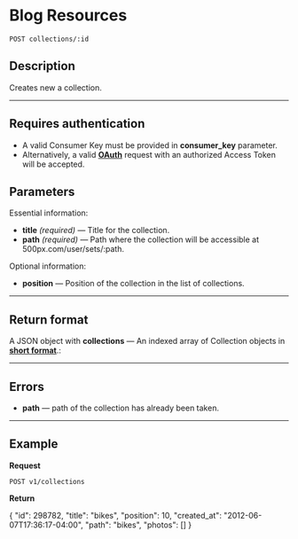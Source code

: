 # Blog Resources

    POST collections/:id

## Description
Creates new a collection.

***

## Requires authentication
* A valid Consumer Key must be provided in **consumer_key** parameter.
* Alternatively, a valid **[OAuth][]** request with an authorized Access Token will be accepted.

## Parameters

Essential information:

- **title** _(required)_ — Title for the collection.
- **path** _(required)_ — Path where the collection will be accessible at 500px.com/user/sets/:path.

Optional information:

- **position** — Position of the collection in the list of collections.

***

## Return format
A JSON object with **collections** — An indexed array of Collection objects in **[short format][]**.:

***

## Errors

- **path** — path of the collection has already been taken.

***

## Example
**Request**

    POST v1/collections

**Return**

{
    "id": 298782,
    "title": "bikes",
    "position": 10,
    "created_at": "2012-06-07T17:36:17-04:00",
    "path": "bikes",
    "photos": []
}


[OAuth]: https://github.com/500px/api-documentation/tree/master/authentication
[Feature]: https://github.com/500px/api-documentation/blob/master/basics/formats_and_terms.md#500px-photo-terms
[short format]: https://github.com/500px/api-documentation/blob/master/basics/formats_and_terms.md#short-format-1